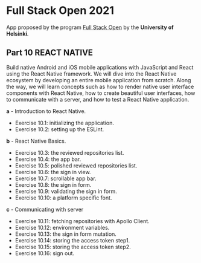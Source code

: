 # Full Stack Open 2021
App proposed by the program [Full Stack Open](https://fullstackopen.com/en) by the **University of Helsinki**.

## Part 10 REACT NATIVE
Build native Android and iOS mobile applications with JavaScript and React using the React Native framework. We will dive into the React Native ecosystem by developing an entire mobile application from scratch. Along the way, we will learn concepts such as how to render native user interface components with React Native, how to create beautiful user interfaces, how to communicate with a server, and how to test a React Native application.

**a** - Introduction to React Native.
* Exercise 10.1: initializing the application.
* Exercise 10.2: setting up the ESLint.

**b** - React Native Basics.
* Exercise 10.3: the reviewed repositories list.
* Exercise 10.4: the app bar.
* Exercise 10.5: polished reviewed repositories list.
* Exercise 10.6: the sign in view.
* Exercise 10.7: scrollable app bar.
* Exercise 10.8: the sign in form.
* Exercise 10.9: validating the sign in form.
* Exercise 10.10: a platform specific font.

**c** - Communicating with server
* Exercise 10.11: fetching repositories with Apollo Client.
* Exercise 10.12: environment variables.
* Exercise 10.13: the sign in form mutation.
* Exercise 10.14: storing the access token step1.
* Exercise 10.15: storing the access token step2.
* Exercise 10.16: sign out.



